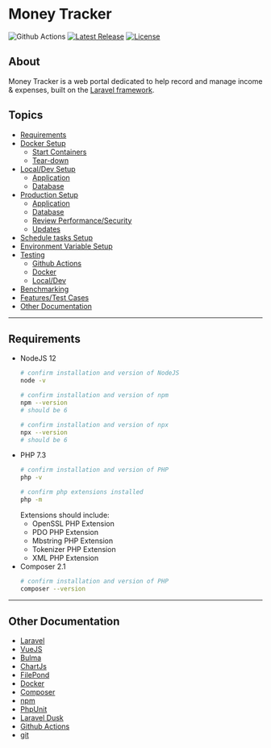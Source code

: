 # Money Tracker  
![Github Actions](https://github.com/jdenoc/money-tracker/workflows/Money-tracker%20CI/badge.svg?branch=master)
[![Latest Release](https://img.shields.io/github/release/jdenoc/money-tracker.svg?style=flat-square)](https://github.com/jdenoc/money-tracker/releases/latest)
[![License](https://img.shields.io/github/license/jdenoc/laravel-app-version?style=flat-square)](LICENSE)

## About
Money Tracker is a web portal dedicated to help record and manage income & expenses, built on the [Laravel framework](https://laravel.com/docs/6.x).

## Topics
- [Requirements](#requirements)
- [Docker Setup](docs/SETUP-DOCKER.md)
  - [Start Containers](docs/SETUP-DOCKER.md#bring-_up_-application-containers)
  - [Tear-down](docs/SETUP-DOCKER.md#tear-down)
- [Local/Dev Setup](docs/SETUP-LOCAL.md)
  - [Application](docs/SETUP-LOCAL.md#application-setup)
  - [Database](docs/SETUP-LOCAL.md#database-setup)
- [Production Setup](docs/SETUP-PROD.md)
  - [Application](docs/SETUP-PROD.md#application-setup)
  - [Database](docs/SETUP-PROD.md#database-setup)
  - [Review Performance/Security](docs/SETUP-PROD.md#review-performancesecurity)
  - [Updates](docs/UPDATE-PROD.md)
- [Schedule tasks Setup](docs/SETUP-TASKS.md)
- [Environment Variable Setup](docs/SETUP-ENV.md)
- [Testing](docs/TESTING.md)
  - [Github Actions](docs/TESTING.md#github-actions)
  - [Docker](docs/TESTING.md#docker)
  - [Local/Dev](docs/TESTING.md#localdev)
- [Benchmarking](docs/BENCHMARKING.md)
- [Features/Test Cases](docs/FEATURES.md)
- [Other Documentation](#other-documentation)

---

## Requirements
- NodeJS 12
  ```bash
  # confirm installation and version of NodeJS
  node -v
  
  # confirm installation and version of npm
  npm --version
  # should be 6
  
  # confirm installation and version of npx
  npx --version
  # should be 6
  ```
- PHP 7.3
  ```bash
  # confirm installation and version of PHP
  php -v
  
  # confirm php extensions installed
  php -m
  ```
  Extensions should include:
  - OpenSSL PHP Extension
  - PDO PHP Extension
  - Mbstring PHP Extension
  - Tokenizer PHP Extension
  - XML PHP Extension
- Composer 2.1
  ```bash
  # confirm installation and version of PHP
  composer --version
  ```

---

## Other Documentation
- [Laravel](https://laravel.com/docs/6.x/)
- [VueJS](https://v3.vuejs.org/guide/)
- [Bulma](https://bulma.io/documentation/)
- [ChartJs](https://www.chartjs.org/)
- [FilePond](https://pqina.nl/filepond)
- [Docker](https://docs.docker.com/)
- [Composer](https://getcomposer.org/doc/)
- [npm](https://docs.npmjs.com/cli/v6)
- [PhpUnit](https://phpunit.readthedocs.io/en/8.5/)
- [Laravel Dusk](https://laravel.com/docs/6.x/dusk)
- [Github Actions](https://docs.github.com/en/actions)
- [git](https://git-scm.com/doc)